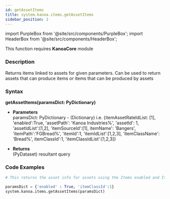 ```yaml
---
id: getAssetItems
title: system.kanoa.items.getAssetItems
sidebar_position: 2
---
```

import PurpleBox from '@site/src/components/PurpleBox';
import HeaderBox from '@site/src/components/HeaderBox';

<PurpleBox>This function requires <b>KanoaCore</b> module</PurpleBox>


### Description
Returns items linked to assets for given parameters. Can be used to return assets that can produce items or items that can be produced by assets 

### Syntax
**getAssetItems(paramsDict: PyDictionary)** 

- **Parameters**  
    paramsDict: PyDictionary - (Dictionary) i.e. {itemAssetRateIdList: [1], 'enabled':True, 'assetPath': 'Kanoa Industries%', 'assetId': 1, 'assetIdList':[1,2], 'itemSourceId':[1], itemName': 'Bangers', 'itemPath':'FGBread%', 'itemId':1, 'itemIdList':[1,2,3], 'itemClassName': 'Bread%', itemClassId':1, 'itemClassIdList':[1,2,3]}

    

- **Returns**  
    (PyDataset) resultant query


### Code Examples

```py
# This returns the asset info for assets using the Items enabled and ItemClassId set to 1

paramsDict = {'enabled' : True, 'itemClassId':1}
system.kanoa.items.getAssetItems(paramsDict)
```